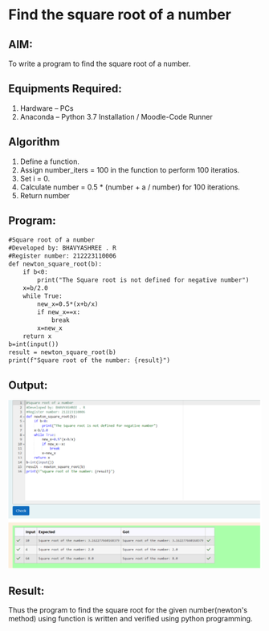 # Find the square root of a number

## AIM:
To write a program to find the square root of a number.

## Equipments Required:
1. Hardware – PCs
2. Anaconda – Python 3.7 Installation / Moodle-Code Runner

## Algorithm
1. Define a function.
2. Assign number_iters = 100 in the function to perform 100 iteratios.
3. Set i = 0.
4. Calculate  number = 0.5 * (number + a / number) for 100 iterations.
5. Return number

## Program:
```
#Square root of a number
#Developed by: BHAVYASHREE . R
#Register number: 212223110006
def newton_square_root(b):
    if b<0:
        print("The Square root is not defined for negative number")
    x=b/2.0
    while True:
        new_x=0.5*(x+b/x)
        if new_x==x:
            break
        x=new_x
    return x
b=int(input())
result = newton_square_root(b)
print(f"Square root of the number: {result}")
```

## Output:

![alt text](<Screenshot 2024-04-16 204333.png>)


## Result:
Thus the program to find the square root for the given number(newton's method) using function is written and verified using python programming.
